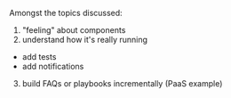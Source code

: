Amongst the topics discussed:
1) "feeling" about components
2) understand how it's really running
  - add tests
  - add notifications
3) build FAQs or playbooks incrementally (PaaS example)
